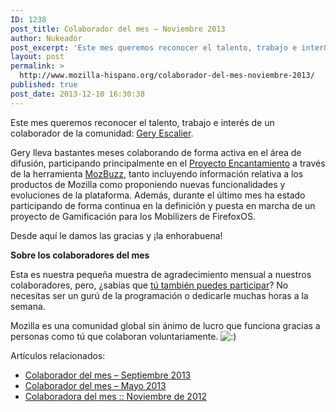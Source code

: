```yaml
---
ID: 1238
post_title: Colaborador del mes – Noviembre 2013
author: Nukeador
post_excerpt: 'Este mes queremos reconocer el talento, trabajo e inter&eacute;s de un colaborador de la comunidad: Gery Escalier'
layout: post
permalink: >
  http://www.mozilla-hispano.org/colaborador-del-mes-noviembre-2013/
published: true
post_date: 2013-12-10 16:30:38
---
```

<p>Este mes queremos reconocer el talento, trabajo e interés de un colaborador de la comunidad: <a href="https://www.mozilla-hispano.org/documentacion/Usuario:Geryescalier">Gery Escalier</a>.</p>
<p>Gery lleva bastantes meses colaborando de forma activa en el área de difusión, participando principalmente en el <a href="https://www.mozilla-hispano.org/documentacion/Proyecto_Encantamiento">Proyecto Encantamiento</a> a través de la herramienta <a href="https://www.mozilla-hispano.org/documentacion/Mozbuzz">MozBuzz</a>, tanto incluyendo información relativa a los productos de Mozilla como proponiendo nuevas funcionalidades y evoluciones de la plataforma. Además, durante el último mes ha estado participando de forma continua en la definición y puesta en marcha de un proyecto de Gamificación para los Mobilizers de FirefoxOS.</p>
<p>Desde aquí le damos las gracias y ¡la enhorabuena!</p>
<p><strong>Sobre los colaboradores del mes</strong></p>
<p>Esta es nuestra pequeña muestra de agradecimiento mensual a nuestros colaboradores, pero, ¿sabías que <a href="https://www.mozilla-hispano.org/documentacion/Colabora">tú también puedes participar</a>? No necesitas ser un gurú de la programación o dedicarle muchas horas a la semana.</p>
<p>Mozilla es una comunidad global sin ánimo de lucro que funciona gracias a personas como tú que colaboran voluntariamente. <img src='http://www.mozilla-hispano.org/wp-includes/images/smilies/icon_smile.gif' alt=':)' class='wp-smiley' /> </p>
<div class='yarpp-related-rss'>
<p>Artículos relacionados:<ul>
<li><a href='http://www.mozilla-hispano.org/colaborador-del-mes-septiembre-2013/' rel='bookmark' title='Colaborador del mes &#8211; Septiembre 2013'>Colaborador del mes &#8211; Septiembre 2013</a></li>
<li><a href='http://www.mozilla-hispano.org/colaborador-del-mes-mayo-2013/' rel='bookmark' title='Colaborador del mes &#8211; Mayo 2013'>Colaborador del mes &#8211; Mayo 2013</a></li>
<li><a href='http://www.mozilla-hispano.org/colaboradora-del-mes-octubre-de-2012/' rel='bookmark' title='Colaboradora del mes :: Noviembre de 2012'>Colaboradora del mes :: Noviembre de 2012</a></li>
</ul></p>
</div>